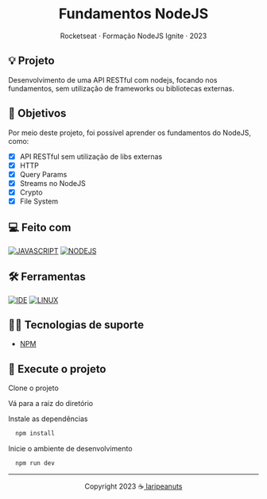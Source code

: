<div align="center">
  <h1>Fundamentos NodeJS</h1>
  <p>Rocketseat · Formação NodeJS Ignite · 2023</p>
</div>

## 💡 Projeto

Desenvolvimento de uma API RESTful com nodejs, focando nos fundamentos, sem utilização de frameworks ou bibliotecas externas.

## 🎯 Objetivos

Por meio deste projeto, foi possível aprender os fundamentos do NodeJS, como:

- [x] API RESTful sem utilização de libs externas
- [x] HTTP
- [x] Query Params
- [x] Streams no NodeJS
- [x] Crypto
- [x] File System

<!-- ## 🥳 Aplicação

### Preview · [DEMO]()

<p align="center">
  <img src="./.github/preview-01.png" alt="start" width="60%">
</p> -->

## 💻 Feito com

[![JAVASCRIPT](https://img.shields.io/badge/JavaScript-F7DF1E?style=for-the-badge&logo=javascript&logoColor=black)](https://developer.mozilla.org/pt-BR/docs/Web/JavaScript)
[![NODEJS](https://img.shields.io/badge/Node.js-43853D?style=for-the-badge&logo=node.js&logoColor=white)](https://nodejs.org/en/)

## 🛠️ Ferramentas

[![IDE](https://img.shields.io/badge/Visual_studio_code-0078D4?style=for-the-badge&logo=visual%20studio%20code&logoColor=white)](https://code.visualstudio.com/)
[![LINUX](https://img.shields.io/badge/Linux-000000?style=for-the-badge&logo=linux&logoColor=white)](https://pop.system76.com/)

## 🦸‍♂️ Tecnologias de suporte

- [NPM](https://www.npmjs.com/)

## 🚀 Execute o projeto

Clone o projeto

Vá para a raiz do diretório

Instale as dependências

```bash
  npm install
```

Inicie o ambiente de desenvolvimento

```bash
  npm run dev
```

---

<p align="center">Copyright 2023 ☕<a href="https://github.com/laripeanuts"> laripeanuts</a></p>
